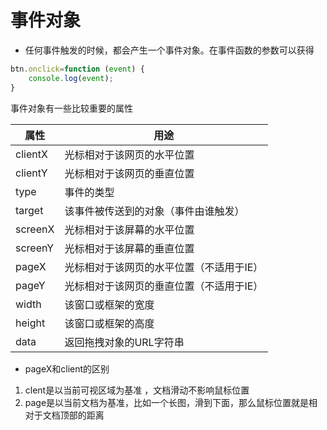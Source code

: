 # 事件对象
- 任何事件触发的时候，都会产生一个事件对象。在事件函数的参数可以获得
```js
btn.onclick=function (event) {
	console.log(event);
}
```
事件对象有一些比较重要的属性

|   属性  |                   用途                   |
|---------|------------------------------------------|
| clientX | 光标相对于该网页的水平位置               |
| clientY | 光标相对于该网页的垂直位置               |
| type    | 事件的类型                               |
| target  | 该事件被传送到的对象（事件由谁触发）                     |
| screenX | 光标相对于该屏幕的水平位置               |
| screenY | 光标相对于该屏幕的垂直位置               |
| pageX   | 光标相对于该网页的水平位置（不适用于IE） |
| pageY   | 光标相对于该网页的垂直位置（不适用于IE） |
| width   | 该窗口或框架的宽度                       |
| height  | 该窗口或框架的高度                       |
| data    | 返回拖拽对象的URL字符串                  |

- pageX和client的区别
1. clent是以当前可视区域为基准 ，文档滑动不影响鼠标位置
2. page是以当前文档为基准，比如一个长图，滑到下面，那么鼠标位置就是相对于文档顶部的距离
